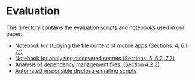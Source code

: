 # Evaluation

This directory contains the evaluation scripts and notebooks used in our paper:

* [Notebook for studying the file content of mobile apps (Sections: 4, 6.1, 7.1)](./evaluate_metadata.ipynb)  
* [Notebook for analyzing discovered secrets (Sections: 5, 6.2, 7.2)](./evaluate_secrets.ipynb) 
* [Analysis of dependency management files. (Section 4.2.3)](./dependency_check/)  
* [Automated responsible disclosure mailing scripts](./auto_report/)  
